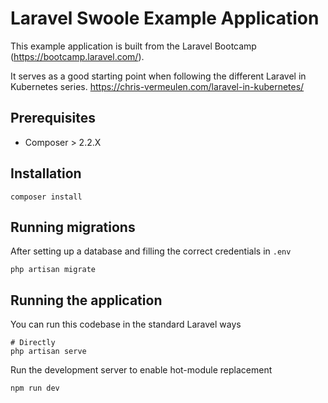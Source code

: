 # Laravel Swoole Example Application

This example application is built from the Laravel Bootcamp (https://bootcamp.laravel.com/).

It serves as a good starting point when following the different Laravel in Kubernetes series. https://chris-vermeulen.com/laravel-in-kubernetes/ 

## Prerequisites

* Composer > 2.2.X

## Installation

```shell
composer install
```

## Running migrations 

After setting up a database and filling the correct credentials in `.env`
```shell
php artisan migrate
```

## Running the application

You can run this codebase in the standard Laravel ways
```shell
# Directly
php artisan serve
```

Run the development server to enable hot-module replacement
```shell
npm run dev
```
